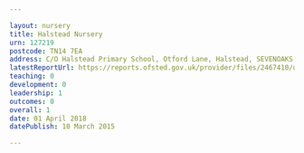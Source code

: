 ```yaml
---

layout: nursery
title: Halstead Nursery
urn: 127219
postcode: TN14 7EA
address: C/O Halstead Primary School, Otford Lane, Halstead, SEVENOAKS, Kent, TN14 7EA
latestReportUrl: https://reports.ofsted.gov.uk/provider/files/2467410/urn/127219.pdf
teaching: 0
development: 0
leadership: 1
outcomes: 0
overall: 1
date: 01 April 2018 
datePublish: 10 March 2015

---
```

